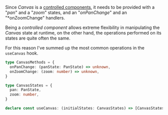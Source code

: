 Since *Canvas* is a [controlled components](https://reactjs.org/docs/forms.html#controlled-components), it needs to 
be provided with a "*pan*" and a "*zoom*" states, and an "*onPanChange*" and an "*onZoomChange" handlers.

Being a *controlled component* allows extreme flexibility in manipulating the *Canvas* state at runtime, 
on the other hand, the operations performed on its states are quite often the same.

For this reason I've summed up the most common operations in the `useCanvas` hook.

```typescript static
type CanvasMethods = {
  onPanChange: (panState: PanState) => unknown,
  onZoomChange: (zoom: number) => unknown,
}

type CanvasStates = {
  pan: PanState,
  zoom: number,
}

declare const useCanvas: (initialStates: CanvasStates) => [CanvasStates, CanvasMethods];
```
